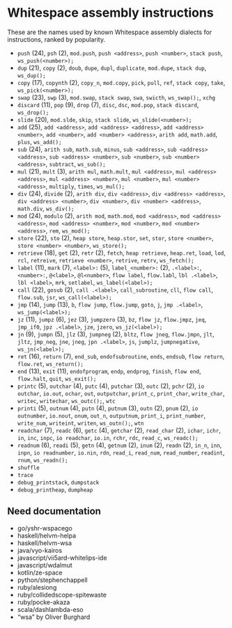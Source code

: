# Whitespace assembly instructions

<!-- Generated by tools/generate_assembly.jq; DO NOT EDIT. -->

These are the names used by known Whitespace assembly dialects for
instructions, ranked by popularity.

- `push` (24), `psh` (2), `mod.push`, `push <address>`, `push <number>`, `stack push`, `ws_push(<number>);`
- `dup` (21), `copy` (2), `doub`, `dupe`, `dupl`, `duplicate`, `mod.dupe`, `stack dup`, `ws_dup();`
- `copy` (17), `copynth` (2), `copy_n`, `mod.copy`, `pick`, `pull`, `ref`, `stack copy`, `take`, `ws_pick(<number>);`
- `swap` (23), `swp` (3), `mod.swap`, `stack swap`, `swa`, `swicth`, `ws_swap();`, `xchg`
- `discard` (11), `pop` (9), `drop` (7), `disc`, `dsc`, `mod.pop`, `stack discard`, `ws_drop();`
- `slide` (20), `mod.slde`, `skip`, `stack slide`, `ws_slide(<number>);`
- `add` (25), `add <address>`, `add <address> <address>`, `add <address> <number>`, `add <number>`, `add <number> <address>`, `arith add`, `math.add`, `plus`, `ws_add();`
- `sub` (24), `arith sub`, `math.sub`, `minus`, `sub <address>`, `sub <address> <address>`, `sub <address> <number>`, `sub <number>`, `sub <number> <address>`, `subtract`, `ws_sub();`
- `mul` (21), `mult` (3), `arith mul`, `math.mult`, `mul <address>`, `mul <address> <address>`, `mul <address> <number>`, `mul <number>`, `mul <number> <address>`, `multiply`, `times`, `ws_mul();`
- `div` (24), `divide` (2), `arith div`, `div <address>`, `div <address> <address>`, `div <address> <number>`, `div <number>`, `div <number> <address>`, `math.div`, `ws_div();`
- `mod` (24), `modulo` (2), `arith mod`, `math.mod`, `mod <address>`, `mod <address> <address>`, `mod <address> <number>`, `mod <number>`, `mod <number> <address>`, `rem`, `ws_mod();`
- `store` (22), `sto` (2), `heap store`, `heap.stor`, `set`, `stor`, `store <number>`, `store <number> <number>`, `ws_store();`
- `retrieve` (18), `get` (2), `retr` (2), `fetch`, `heap retrieve`, `heap.ret`, `load`, `lod`, `rcl`, `retreive`, `retrieve <number>`, `retrive`, `retrv`, `ws_fetch();`
- `label` (11), `mark` (7), `<label>:` (5), `label_<number>:` (2), `.<label>:`, `<number>:`, `@<label>`, `@l<number>`, `flow label`, `flow.labl`, `lbl .<label>`, `lbl <label>`, `mrk`, `setlabel`, `ws_label(<label>);`
- `call` (22), `gosub` (2), `call .<label>`, `call_subroutine`, `cll`, `flow call`, `flow.sub`, `jsr`, `ws_call(<label>);`
- `jmp` (14), `jump` (13), `b`, `flow jump`, `flow.jump`, `goto`, `j`, `jmp .<label>`, `ws_jump(<label>);`
- `jz` (11), `jumpz` (6), `jez` (3), `jumpzero` (3), `bz`, `flow jz`, `flow.jmpz`, `jeq`, `jmp_if0`, `jpz .<label>`, `jze`, `jzero`, `ws_jz(<label>);`
- `jn` (9), `jumpn` (5), `jlz` (3), `jumpneg` (2), `bltz`, `flow jneg`, `flow.jmpn`, `jlt`, `jltz`, `jmp_neg`, `jne`, `jneg`, `jpn .<label>`, `js`, `jumplz`, `jumpnegative`, `ws_jn(<label>);`
- `ret` (16), `return` (7), `end_sub`, `endofsubroutine`, `ends`, `endsub`, `flow return`, `flow.ret`, `ws_return();`
- `end` (13), `exit` (11), `endofprogram`, `endp`, `endprog`, `finish`, `flow end`, `flow.halt`, `quit`, `ws_exit();`
- `printc` (5), `outchar` (4), `putc` (4), `putchar` (3), `outc` (2), `pchr` (2), `io outchar`, `io.out`, `ochar`, `out`, `outputchar`, `print_c`, `print_char`, `write_char`, `writec`, `writechar`, `ws_outc();`, `wtc`
- `printi` (5), `outnum` (4), `putn` (4), `putnum` (3), `outn` (2), `pnum` (2), `io outnumber`, `io.nout`, `onum`, `out_n`, `outputnum`, `print_i`, `print_number`, `write_num`, `writeint`, `writen`, `ws_outn();`, `wtn`
- `readchar` (7), `readc` (6), `getc` (4), `getchar` (2), `read_char` (2), `ichar`, `ichr`, `in`, `inc`, `inpc`, `io readchar`, `io.in`, `rchr`, `rdc`, `read_c`, `ws_readc();`
- `readnum` (6), `readi` (5), `getn` (4), `getnum` (2), `inum` (2), `readn` (2), `in_n`, `inn`, `inpn`, `io readnumber`, `io.nin`, `rdn`, `read_i`, `read_num`, `read_number`, `readint`, `rnum`, `ws_readn();`
- `shuffle`
- `trace`
- `debug_printstack`, `dumpstack`
- `debug_printheap`, `dumpheap`

## Need documentation

- go/yshr-wspacego
- haskell/helvm-helpa
- haskell/helvm-wsa
- java/vyo-kairos
- javascript/vii5ard-whitelips-ide
- javascript/wdalmut
- kotlin/ze-space
- python/stephenchappell
- ruby/alesiong
- ruby/collidedscope-spitewaste
- ruby/pocke-akaza
- scala/dashlambda-eso
- “wsa” by Oliver Burghard

